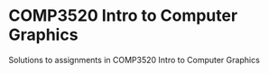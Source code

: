 # COMP3520 Intro to Computer Graphics

Solutions to assignments in COMP3520 Intro to Computer Graphics